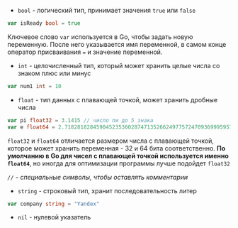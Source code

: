 - `bool` - логический тип, принимает значения `true` или `false`
```go
var isReady bool = true
```

Ключевое слово `var` используется в Go, чтобы задать новую переменную. После него указывается имя переменной, в самом конце оператор присваивания `=` и значение переменной.

- `int` - целочисленный тип, который может хранить целые числа со знаком плюс или минус
```go
var num1 int = 10
```

- `float` - тип данных с плавающей точкой, может хранить дробные числа
```go
var pi float32 = 3.1415 // число пи до 5 знака
var e float64 = 2.71828182845904523536028747135266249775724709369995957496696763
```

`float32` и `float64` отличается размером числа с плавающей точкой, которое может хранить переменная - 32 и 64 бита соответственно. **По умолчанию в Go для чисел с плавающей точкой используется именно `float64`**, но иногда для оптимизации программы лучше подойдет `float32`

*`//` - специальные символы, чтобы оставлять комментарии*

- `string` - строковый тип, хранит последовательность литер
```go
var company string = "Yandex"
```

- `nil` - нулевой указатель